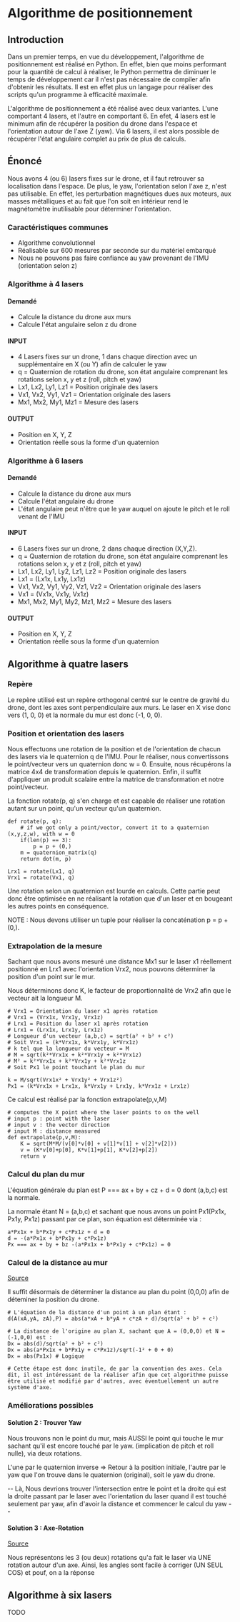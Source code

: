 Algorithme de positionnement
====================

Introduction 
-------------

Dans un premier temps, en vue du développement, l'algorithme de positionnement est réalisé en Python. En effet, bien que moins performant pour la quantité de calcul à réaliser, le Python permettra de diminuer le temps de développement car il n'est pas nécessaire de compiler afin d'obtenir les résultats. Il est en effet plus un langage pour réaliser des scripts qu'un programme à efficacité maximale.

L'algorithme de positionnement a été réalisé avec deux variantes. L'une comportant 4 lasers, et l'autre en comportant 6. En efet, 4 lasers est le minimum afin de récupérer la position du drone dans l'espace et l'orientation autour de l'axe Z (yaw). Via 6 lasers, il est alors possible de récupérer l'état angulaire complet au prix de plus de calculs.

Énoncé
----------

Nous avons 4 (ou 6) lasers fixes sur le drone, et il faut retrouver sa localisation dans l'espace. De plus, le yaw, l'orientation selon l'axe z, n'est pas utilisable. En effet, les perturbation magnétiques dues aux moteurs, aux masses métalliques et au fait que l'on soit en intérieur rend le magnétomètre inutilisable pour déterminer l'orientation.

### Caractéristiques communes

* Algorithme convolutionnel
* Réalisable sur 600 mesures par seconde sur du matériel embarqué
* Nous ne pouvons pas faire confiance au yaw provenant de l'IMU (orientation selon z)

### Algorithme à 4 lasers

#### Demandé
* Calcule la distance du drone aux murs 
* Calcule l'état angulaire selon z du drone 

#### INPUT
* 4 Lasers fixes sur un drone, 1 dans chaque direction avec un supplémentaire en X (ou Y) afin de calculer le yaw
* q = Quaternion de rotation du drone, son état angulaire comprenant les rotations selon x, y et z (roll, pitch et yaw)
* Lx1, Lx2, Ly1, Lz1 = Position originale des lasers
* Vx1, Vx2, Vy1, Vz1 = Orientation originale des lasers 
* Mx1, Mx2, My1, Mz1 = Mesure des lasers

#### OUTPUT 
* Position en X, Y, Z
* Orientation réelle sous la forme d'un quaternion

### Algorithme à 6 lasers

#### Demandé
* Calcule la distance du drone aux murs 
* Calcule l'état angulaire du drone 
* L'état angulaire peut n'être que le yaw auquel on ajoute le pitch et le roll venant de l'IMU

#### INPUT
* 6 Lasers fixes sur un drone, 2 dans chaque direction (X,Y,Z).
* q = Quaternion de rotation du drone, son état angulaire comprenant les rotations selon x, y et z (roll, pitch et yaw)
* Lx1, Lx2, Ly1, Ly2, Lz1, Lz2 = Position originale des lasers
* Lx1 = (Lx1x, Lx1y, Lx1z)
* Vx1, Vx2, Vy1, Vy2, Vz1, Vz2 = Orientation originale des lasers 
* Vx1 = (Vx1x, Vx1y, Vx1z)
* Mx1, Mx2, My1, My2, Mz1, Mz2 = Mesure des lasers

#### OUTPUT 
* Position en X, Y, Z
* Orientation réelle sous la forme d'un quaternion


Algorithme à quatre lasers
--------------------------

### Repère

Le repère utilisé est un repère orthogonal centré sur le centre de gravité du drone, dont les axes sont perpendiculaire aux murs. Le laser en X vise donc vers (1, 0, 0) et la normale du mur est donc (-1, 0, 0).

### Position et orientation des lasers

Nous effectuons une rotation de la position et de l'orientation de chacun des lasers via le quaternion q de l'IMU. Pour le réaliser, nous convertissons le point/vecteur vers un quaternion donc w = 0. Ensuite, nous récupérons la matrice 4x4 de transformation depuis le quaternion. Enfin, il suffit d'appliquer un produit scalaire entre la matrice de transformation et notre point/vecteur.

La fonction rotate(p, q) s'en charge et est capable de réaliser une rotation autant sur un point, qu'un vecteur qu'un quaternion.

    def rotate(p, q):
        # if we got only a point/vector, convert it to a quaternion (x,y,z,w), with w = 0
        if(len(p) == 3):
            p = p + (0,)
        m = quaternion_matrix(q)
        return dot(m, p)

    Lrx1 = rotate(Lx1, q)
    Vrx1 = rotate(Vx1, q)

Une rotation selon un quaternion est lourde en calculs. Cette partie peut donc être optimisée en ne réalisant la rotation que d'un laser et en bougeant les autres points en conséquence.

NOTE : Nous devons utiliser un tuple pour réaliser la concaténation p = p + (0,). 

### Extrapolation de la mesure

Sachant que nous avons mesuré une distance Mx1 sur le laser x1 réellement positionné en Lrx1 avec l'orientation Vrx2, nous pouvons déterminer la position d'un point sur le mur. 

Nous déterminons donc K, le facteur de proportionnalité de Vrx2 afin que le vecteur ait la longueur M.

    # Vrx1 = Orientation du laser x1 après rotation
    # Vrx1 = (Vrx1x, Vrx1y, Vrx1z)
    # Lrx1 = Position du laser x1 après rotation
    # Lrx1 = (Lrx1x, Lrx1y, Lrx1z)
    # Longueur d'un vecteur (a,b,c) = sqrt(a² + b² + c²)
    # Soit Vrx1 = (k*Vrx1x, k*Vrx1y, k*Vrx1z)
    # k tel que la longueur du vecteur = M 
    # M = sqrt(k²*Vrx1x + k²*Vrx1y + k²*Vrx1z)
    # M² = k²*Vrx1x + k²*Vrx1y + k²*Vrx1z
    # Soit Px1 le point touchant le plan du mur

    k = M/sqrt(Vrx1x² + Vrx1y² + Vrx1z²)
    Px1 = (k*Vrx1x + Lrx1x, k*Vrx1y + Lrx1y, k*Vrx1z + Lrx1z)


Ce calcul est réalisé par la fonction extrapolate(p,v,M)

    # computes the X point where the laser points to on the well
    # input p : point with the laser
    # input v : the vector direction
    # input M : distance measured
    def extrapolate(p,v,M):
        K = sqrt(M*M/(v[0]*v[0] + v[1]*v[1] + v[2]*v[2]))
        v = (K*v[0]+p[0], K*v[1]+p[1], K*v[2]+p[2])
        return v

### Calcul du plan du mur

L'équation générale du plan est P === ax + by + cz + d = 0 dont (a,b,c) est la normale.

La normale étant N = (a,b,c) et sachant que nous avons un point Px1(Px1x, Px1y, Px1z) passant par ce plan, son équation est déterminée via : 

    a*Px1x + b*Px1y + c*Px1z + d = 0
    d = -(a*Px1x + b*Px1y + c*Px1z)
    Px === ax + by + bz -(a*Px1x + b*Px1y + c*Px1z) = 0

### Calcul de la distance au mur
 
[Source](https://fr.wikipedia.org/wiki/Distance_d%27un_point_%C3%A0_un_plan)

Il suffit désormais de déterminer la distance au plan du point (0,0,0) afin de déteminer la position du drone.
    
    # L'équation de la distance d'un point à un plan étant :
    d(A(xA,yA, zA),P) = abs(a*xA + b*yA + c*zA + d)/sqrt(a² + b² + c²)

    # La distance de l'origine au plan X, sachant que A = (0,0,0) et N = (-1,0,0) est :
    Dx = abs(d)/sqrt(a² + b² + c²)
    Dx = abs(a*Px1x + b*Px1y + c*Px1z)/sqrt(-1² + 0 + 0)
    Dx = abs(Px1x) # Logique

    # Cette étape est donc inutile, de par la convention des axes. Cela dit, il est intéressant de la réaliser afin que cet algorithme puisse être utilisé et modifié par d'autres, avec éventuellement un autre système d'axe.

### Améliorations possibles

#### Solution 2 : Trouver Yaw

Nous trouvons non le point du mur, mais AUSSI le point qui touche le mur sachant qu'il est encore touché par le yaw. (implication de pitch et roll nulle), via deux rotations.

L'une par le quaternion inverse => Retour à la position initiale, l'autre par le yaw que l'on trouve dans le quaternion (original), soit le yaw du drone. 

-- Là, Nous devrions trouver l'intersection entre le point et la droite qui est la droite passant par le laser avec l'orientation du laser quand il est touché seulement par yaw, afin d'avoir la distance et commencer le calcul du yaw --

#### Solution 3 : Axe-Rotation

[Source](
http://www.euclideanspace.com/maths/geometry/rotations/conversions/quaternionToAngle/index.htm)

Nous représentons les 3 (ou deux) rotations qu'a fait le laser via UNE rotation autour d'un axe. Ainsi, les angles sont facile à corriger (UN SEUL COS) et pouf, on a la réponse 


Algorithme à six lasers
--------------------------

TODO



